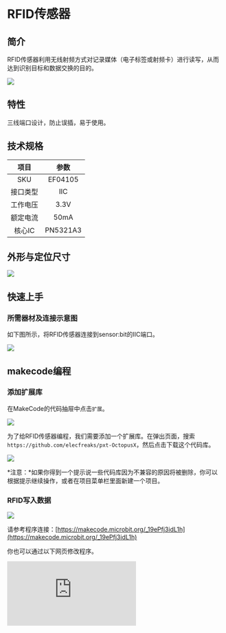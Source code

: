 ﻿# RFID传感器

## 简介
RFID传感器利用无线射频方式对记录媒体（电子标签或射频卡）进行读写，从而达到识别目标和数据交换的目的。

![](https://wiki-media-ef.oss-cn-hongkong.aliyuncs.com//images/04105_01.png)

## 特性

三线端口设计，防止误插，易于使用。

## 技术规格


项目 | 参数
:-: | :-:
SKU|EF04105
接口类型|IIC
工作电压|3.3V
额定电流|50mA
核心IC|PN5321A3

## 外形与定位尺寸

![](https://wiki-media-ef.oss-cn-hongkong.aliyuncs.com//images/04105_02.png)


## 快速上手

### 所需器材及连接示意图

如下图所示，将RFID传感器连接到sensor:bit的IIC端口。

![](https://wiki-media-ef.oss-cn-hongkong.aliyuncs.com//images/04105_03.png)

## makecode编程

### 添加扩展库
在MakeCode的代码抽屉中点击`扩展`。

![](https://wiki-media-ef.oss-cn-hongkong.aliyuncs.com//images/04105_04.png)

为了给RFID传感器编程，我们需要添加一个扩展库。在弹出页面，搜索`https://github.com/elecfreaks/pxt-OctopusX`，然后点击下载这个代码库。

![](https://wiki-media-ef.oss-cn-hongkong.aliyuncs.com//images/04105_05.png)

*注意：*如果你得到一个提示说一些代码库因为不兼容的原因将被删除，你可以根据提示继续操作，或者在项目菜单栏里面新建一个项目。

### RFID写入数据

![](https://wiki-media-ef.oss-cn-hongkong.aliyuncs.com//images/05047_06.png)

请参考程序连接：[https://makecode.microbit.org/_19ePfj3idL1h](https://makecode.microbit.org/_19ePfj3idL1h)

你也可以通过以下网页修改程序。

<div
    style={{
        position: 'relative',
        paddingBottom: '60%',
        overflow: 'hidden',
    }}
>
    <iframe
        src="https://makecode.microbit.org/_AgT0axchq1R5"
        frameborder="0"
        sandbox="allow-popups allow-forms allow-scripts allow-same-origin"
        style={{
            position: 'absolute',
            width: '100%',
            height: '100%',
        }}
    />
</div>

### 现象
当开机时，将电子标签放置在RFID下方，RFID将数据写入电子标签，然后读取电子标签数据并显示在micro:bit的点阵屏上。

### RFID读取数据

![](https://wiki-media-ef.oss-cn-hongkong.aliyuncs.com//images/05047_07.png)

请参考程序连接：[https://makecode.microbit.org/_fXU8hWYc9Lhu](https://makecode.microbit.org/_fXU8hWYc9Lhu)

你也可以通过以下网页修改程序。

<div
    style={{
        position: 'relative',
        paddingBottom: '60%',
        overflow: 'hidden',
    }}
>
    <iframe
        src="https://makecode.microbit.org/_fXU8hWYc9Lhu"
        frameborder="0"
        sandbox="allow-popups allow-forms allow-scripts allow-same-origin"
        style={{
            position: 'absolute',
            width: '100%',
            height: '100%',
        }}
    />
</div>

### 现象
当开机时，将电子标签放置在RFID下方，RFID读取电子标签数据并显示在micro:bit的点阵屏上。
